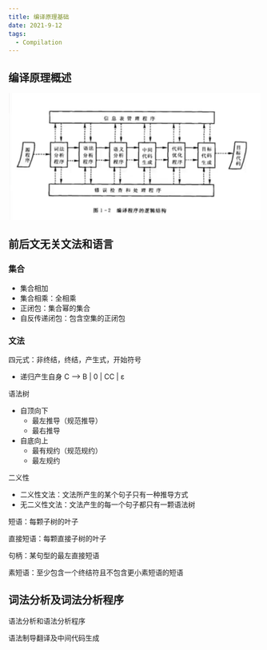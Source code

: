```yaml
---
title: 编译原理基础
date: 2021-9-12
tags:
  - Compilation
---
```


## 编译原理概述

<img src="../../../.vuepress/public/img/QQ截图20221106140610.png">

## 前后文无关文法和语言

### 集合

- 集合相加
- 集合相乘：全相乘
- 正闭包：集合幂的集合
- 自反传递闭包：包含空集的正闭包

### 文法

四元式：非终结，终结，产生式，开始符号

- 递归产生自身 C ——> B | 0 | CC | ε

语法树

- 自顶向下
  - 最左推导（规范推导）
  - 最右推导
- 自底向上
  - 最有规约（规范规约）
  - 最左规约

二义性

- 二义性文法：文法所产生的某个句子只有一种推导方式
- 无二义性文法：文法产生的每一个句子都只有一颗语法树

短语：每颗子树的叶子

直接短语：每颗直接子树的叶子

句柄：某句型的最左直接短语

素短语：至少包含一个终结符且不包含更小素短语的短语

## 词法分析及词法分析程序

语法分析和语法分析程序

语法制导翻译及中间代码生成
